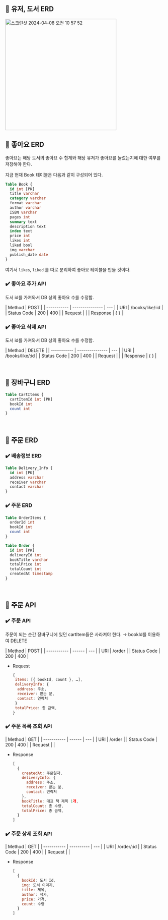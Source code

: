 ## 📍 유저, 도서 ERD

<img width="353" alt="스크린샷 2024-04-08 오전 10 57 52" src="https://github.com/JIMIN1020/dev-study-note/assets/121474189/8b03dcd2-f851-4b19-b3d0-033ff13e7f9d">

<br/>

## 📍 좋아요 ERD

좋아요는 해당 도서의 좋아요 수 합계와 해당 유저가 좋아요를 눌렀는지에 대한 여부를 저장해야 한다.

지금 현재 Book 테이블은 다음과 같이 구성되어 있다.

```sql
Table Book {
  id int [PK]
  title varchar
  category varchar
  format varchar
  author varchar
  ISBN varchar
  pages int
  summary text
  description text
  index text
  price int
  likes int
  liked bool
  img varchar
  publish_date date
}
```

여기서 `likes`, `liked` 를 따로 분리하여 좋아요 테이블을 만들 것이다.

### ✔️ 좋아요 추가 API

도서 id를 가져와서 DB 상의 좋아요 수를 수정함.

| Method      | POST            |
| ----------- | --------------- | --- |
| URI         | /books/like/:id |
| Status Code | 200             | 400 |
| Request     |                 |
| Response    | { }             |

### ✔️ 좋아요 삭제 API

도서 id를 가져와서 DB 상의 좋아요 수를 수정함.

| Method      | DELETE          |
| ----------- | --------------- | --- |
| URI         | /books/like/:id |
| Status Code | 200             | 400 |
| Request     |                 |
| Response    | { }             |

<br/>

## 📍 장바구니 ERD

```sql
Table CartItems {
  cartItemId int [PK]
  bookId int
  count int
}
```

<br/>

## 📍 주문 ERD

### ✔️ 배송정보 ERD

```sql
Table Delivery_Info {
  id int [PK]
  address varchar
  receiver varchar
  contact varchar
}
```

### ✔️ 주문 ERD

```sql
Table OrderItems {
  orderId int
  bookId int
  count int
}

Table Order {
  id int [PK]
  deliveryId int
  bookTitle varchar
  totalPrice int
  totalCount int
  createdAt timestamp
}
```

<br/>

## 📍 주문 API

### ✔️ 주문 API

주문이 되는 순간 장바구니에 있던 cartItem들은 사라져야 한다. → bookId를 이용하여 DELETE

| Method      | POST   |
| ----------- | ------ | --- |
| URI         | /order |
| Status Code | 200    | 400 |

- Request
  ```js
  {
   items: [{ bookId, count }, …],
   deliveryInfo: {
    address: 주소,
    receiver: 받는 분,
    contact: 연락처
   }
   totalPrice: 총 금액,
  }
  ```

### ✔️ 주문 목록 조회 API

| Method      | GET    |
| ----------- | ------ | --- |
| URI         | /order |
| Status Code | 200    | 400 |
| Request     |        |

- Response
  ```js
  [
    {
      createdAt: 주문일자,
      deliveryInfo: {
        address: 주소,
        receiver: 받는 분,
        contact: 연락처
      },
      bookTitle: 대표 책 제목 1개,
      totalCount: 총 수량,
      totalPrice: 총 금액,
    }
  ]
  ```

### ✔️ 주문 상세 조회 API

| Method      | GET        |
| ----------- | ---------- | --- |
| URI         | /order/:id |
| Status Code | 200        | 400 |
| Request     |            |

- Response
  ```js
  [
    {
      bookId: 도서 Id,
      img: 도서 이미지,
      title: 제목,
      author: 작가,
      price: 가격,
      count: 수량
    }
  ]
  ```
